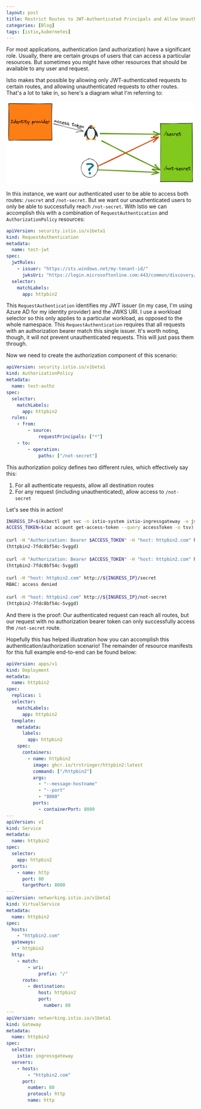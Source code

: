 ```yaml
---
layout: post
title: Restrict Routes to JWT-Authenticated Principals and Allow Unauthenticated Requests to Other Routes
categories: [Blog]
tags: [istio,kubernetes]
---
```


For most applications, authentication (and authorization) have a significant role. Usually, there are certain groups of users that can access a particular resources. But sometimes you might have other resources that should be available to any user and request.

Istio makes that possible by allowing only JWT-authenticated requests to certain routes, and allowing unauthenticated requests to other routes. That's a lot to take in, so here's a diagram what I'm referring to:

![Auth diagram](../images/istio-authorization1.png)

In this instance, we want our authenticated user to be able to access both routes: `/secret` and `/not-secret`. But we want our unauthenticated users to only be able to successfully reach `/not-secret`. With Istio we can accomplish this with a combination of `RequestAuthentication` and `AuthorizationPolicy` resources:

```yaml
apiVersion: security.istio.io/v1beta1
kind: RequestAuthentication
metadata:
  name: test-jwt
spec:
  jwtRules:
    - issuer: "https://sts.windows.net/my-tenant-id/"
      jwksUri: "https://login.microsoftonline.com:443/common/discovery/v2.0/keys"
  selector:
    matchLabels:
      app: httpbin2
```

This `RequestAuthentication` identifies my JWT issuer (in my case, I'm using Azure AD for my identity provider) and the JWKS URI. I use a workload selector so this only applies to a particular workload, as opposed to the whole namespace. This `RequestAuthentication` requires that all requests with an authorization bearer match this single issuer. It's worth noting, though, it will not prevent unauthenticated requests. This will just pass them through.

Now we need to create the authorization component of this scenario:

```yaml
apiVersion: security.istio.io/v1beta1
kind: AuthorizationPolicy
metadata:
  name: test-authz
spec:
  selector:
    matchLabels:
      app: httpbin2
  rules:
    - from:
        - source:
            requestPrincipals: ["*"]
    - to:
        - operation:
            paths: ["/not-secret"]
```

This authorization policy defines two different rules, which effectively say this:

1. For all authenticate requests, allow all destination routes
1. For any request (including unauthenticated), allow access to `/not-secret`

Let's see this in action!

```bash
INGRESS_IP=$(kubectl get svc -n istio-system istio-ingressgateway -o jsonpath='{.status.loadBalancer.ingress[0].ip}')
ACCESS_TOKEN=$(az account get-access-token --query accessToken -o tsv)

curl -H "Authorization: Bearer $ACCESS_TOKEN" -H "host: httpbin2.com" http://${INGRESS_IP}/secret
(httpbin2-7fdc8bf54c-5vggd)

curl -H "Authorization: Bearer $ACCESS_TOKEN" -H "host: httpbin2.com" http://${INGRESS_IP}/not-secret
(httpbin2-7fdc8bf54c-5vggd)

curl -H "host: httpbin2.com" http://${INGRESS_IP}/secret
RBAC: access denied

curl -H "host: httpbin2.com" http://${INGRESS_IP}/not-secret
(httpbin2-7fdc8bf54c-5vggd)
```

And there is the proof: Our authenticated request can reach all routes, but our request with no authorization bearer token can only successfully access the `/not-secret` route.

Hopefully this has helped illustration how you can accomplish this authentication/authorization scenario! The remainder of resource manifests for this full example end-to-end can be found below:

```yaml
apiVersion: apps/v1
kind: Deployment
metadata:
  name: httpbin2
spec:
  replicas: 1
  selector:
    matchLabels:
      app: httpbin2
  template:
    metadata:
      labels:
        app: httpbin2
    spec:
      containers:
        - name: httpbin2
          image: ghcr.io/trstringer/httpbin2:latest
          command: ["/httpbin2"]
          args:
            - "--message-hostname"
            - "--port"
            - "8080"
          ports:
            - containerPort: 8080
---
apiVersion: v1
kind: Service
metadata:
  name: httpbin2
spec:
  selector:
    app: httpbin2
  ports:
    - name: http
      port: 80
      targetPort: 8080
---
apiVersion: networking.istio.io/v1beta1
kind: VirtualService
metadata:
  name: httpbin2
spec:
  hosts:
    - "httpbin2.com"
  gateways:
    - httpbin2
  http:
    - match:
        - uri:
            prefix: "/"
      route:
        - destination:
            host: httpbin2
            port:
              number: 80
---
apiVersion: networking.istio.io/v1beta1
kind: Gateway
metadata:
  name: httpbin2
spec:
  selector:
    istio: ingressgateway
  servers:
    - hosts:
        - "httpbin2.com"
      port:
        number: 80
        protocol: http
        name: http
```
